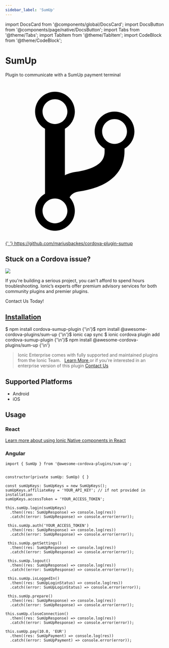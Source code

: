 ```yaml
---
sidebar_label: 'SumUp'
---
```


import DocsCard from '@components/global/DocsCard';
import DocsButton from '@components/page/native/DocsButton';
import Tabs from '@theme/Tabs';
import TabItem from '@theme/TabItem';
import CodeBlock from '@theme/CodeBlock';

# SumUp

Plugin to communicate with a SumUp payment terminal

<p> <a href="https://github.com/mariusbackes/cordova-plugin-sumup" target="_blank" rel="noopener" className="git-link">
    <svg viewBox="0 0 512 512">
      <path d="M416 160c0-35.3-28.7-64-64-64s-64 28.7-64 64c0 23.7 12.9 44.3 32 55.4v8.6c0 19.9-7.8 33.7-25.3 44.9-15.4 9.8-38.1 17.1-67.5 21.5-14 2.1-25.7 6-35.2 10.7V151.4c19.1-11.1 32-31.7 32-55.4 0-35.3-28.7-64-64-64S96 60.7 96 96c0 23.7 12.9 44.3 32 55.4v209.2c-19.1 11.1-32 31.7-32 55.4 0 35.3 28.7 64 64 64s64-28.7 64-64c0-16.6-6.3-31.7-16.7-43.1 1.9-4.9 9.7-16.3 29.4-19.3 38.8-5.8 68.9-15.9 92.3-30.8 36-22.8 55-57 55-98.8v-8.6c19.1-11.1 32-31.7 32-55.4zM160 56c22.1 0 40 17.9 40 40s-17.9 40-40 40-40-17.9-40-40 17.9-40 40-40zm0 400c-22.1 0-40-17.9-40-40s17.9-40 40-40 40 17.9 40 40-17.9 40-40 40zm192-256c-22.1 0-40-17.9-40-40s17.9-40 40-40 40 17.9 40 40-17.9 40-40 40z"></path>
    </svg>{' '}
    https://github.com/mariusbackes/cordova-plugin-sumup
  </a>
</p>

<h2>Stuck on a Cordova issue?</h2>
<DocsCard
  className="cordova-ee-card"
  header="Don't waste precious time on plugin issues."
  href="https://ionicframework.com/sales?product_of_interest=Ionic%20Native"
>
  <div>
    <img src="/docs/icons/native-cordova-bot.png" class="cordova-ee-img" />
    <p>
      If you're building a serious project, you can't afford to spend hours troubleshooting. Ionic’s experts offer
      premium advisory services for both community plugins and premier plugins.
    </p>
    <DocsButton className="native-ee-detail">Contact Us Today!</DocsButton>
  </div>
</DocsCard>

<h2 id="installation">
  <a href="#installation">Installation</a>
</h2>
<Tabs
  groupId="runtime"
  defaultValue="Capacitor"
  values={[
    { value: 'Capacitor', label: 'Capacitor' },
 { value: 'Cordova', label: 'Cordova' },
 { value: 'Enterprise', label: 'Enterprise' },
 ]}
>
  <TabItem value="Capacitor">
    <CodeBlock className="language-shell">
      $ npm install cordova-sumup-plugin {'\n'}$ npm install @awesome-cordova-plugins/sum-up {'\n'}$ ionic cap sync
    </CodeBlock>
  </TabItem>
  <TabItem value="Cordova">
    <CodeBlock className="language-shell">
      $ ionic cordova plugin add cordova-sumup-plugin {'\n'}$ npm install @awesome-cordova-plugins/sum-up {'\n'}
    </CodeBlock>
  </TabItem>
  <TabItem value="Enterprise">
    <blockquote>
      Ionic Enterprise comes with fully supported and maintained plugins from the Ionic Team. &nbsp;
      <a class="btn" href="https://ionic.io/docs/premier-plugins">
        Learn More
      </a> or if you're interested in an enterprise version of this plugin <a
        class="btn"
        href="https://ionicframework.com/sales?product_of_interest=Ionic%20Enterprise%20Engine"
      >
        Contact Us
      </a>
    </blockquote>
  </TabItem>
</Tabs>

## Supported Platforms

- Android
- iOS

## Usage

### React

[Learn more about using Ionic Native components in React](../native-community.md#react)

### Angular

```tsx
import { SumUp } from '@awesome-cordova-plugins/sum-up';


constructor(private sumUp: SumUp) { }

const sumUpKeys: SumUpKeys = new SumUpKeys();
sumUpKeys.affiliateKey = 'YOUR_API_KEY'; // if not provided in installation
sumUpKeys.accessToken = 'YOUR_ACCESS_TOKEN';

this.sumUp.login(sumUpKeys)
  .then((res: SumUpResponse) => console.log(res))
  .catch((error: SumUpResponse) => console.error(error));

 this.sumUp.auth('YOUR_ACCESS_TOKEN')
  .then((res: SumUpResponse) => console.log(res))
  .catch((error: SumUpResponse) => console.error(error));

 this.sumUp.getSettings()
  .then((res: SumUpResponse) => console.log(res))
  .catch((error: SumUpResponse) => console.error(error));

 this.sumUp.logout()
  .then((res: SumUpResponse) => console.log(res))
  .catch((error: SumUpResponse) => console.error(error));

 this.sumUp.isLoggedIn()
  .then((res: SumUpLoginStatus) => console.log(res))
  .catch((error: SumUpLoginStatus) => console.error(error));

 this.sumUp.prepare()
  .then((res: SumUpResponse) => console.log(res))
  .catch((error: SumUpResponse) => console.error(error));

this.sumUp.closeConnection()
  .then((res: SumUpResponse) => console.log(res))
  .catch((error: SumUpResponse) => console.error(error));

this.sumUp.pay(10.0, 'EUR')
  .then((res: SumUpPayment) => console.log(res))
  .catch((error: SumUpPayment) => console.error(error));

```
